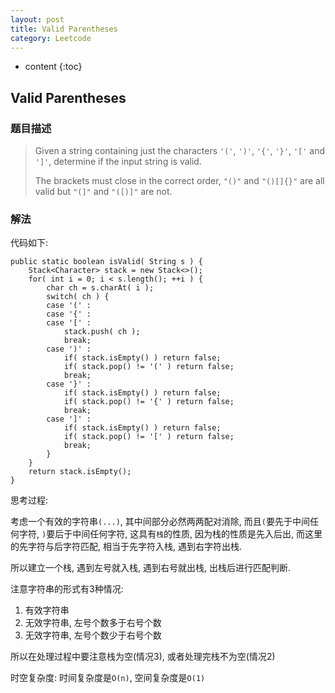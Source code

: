 ```yaml
---
layout: post
title: Valid Parentheses
category: Leetcode
---
```


* content
{:toc}

## Valid Parentheses

### 题目描述

> Given a string containing just the characters `'('`, `')'`, `'{'`, `'}'`, `'['` and `']'`, determine if the input string is valid.
>
> The brackets must close in the correct order, `"()"` and `"()[]{}"` are all valid but `"(]"` and `"([)]"` are not.

### 解法

代码如下:

    public static boolean isValid( String s ) {
        Stack<Character> stack = new Stack<>();
        for( int i = 0; i < s.length(); ++i ) {
            char ch = s.charAt( i );
            switch( ch ) {
            case '(' :
            case '{' :
            case '[' :
                stack.push( ch );
                break;
            case ')' :
                if( stack.isEmpty() ) return false;
                if( stack.pop() != '(' ) return false;
                break;
            case '}' :
                if( stack.isEmpty() ) return false;
                if( stack.pop() != '{' ) return false;
                break;
            case ']' :
                if( stack.isEmpty() ) return false;
                if( stack.pop() != '[' ) return false;
                break;
            }
        }
        return stack.isEmpty();
	}

思考过程:

考虑一个有效的字符串`(...)`, 其中间部分必然两两配对消除, 而且`(`要先于中间任何字符, `)`要后于中间任何字符, 这具有`栈`的性质, 因为栈的性质是先入后出, 而这里的先字符与后字符匹配, 相当于先字符入栈, 遇到右字符出栈.

所以建立一个栈, 遇到左号就入栈, 遇到右号就出栈, 出栈后进行匹配判断.

注意字符串的形式有3种情况:

1. 有效字符串
2. 无效字符串, 左号个数多于右号个数
3. 无效字符串, 左号个数少于右号个数

所以在处理过程中要注意栈为空(情况3), 或者处理完栈不为空(情况2)

时空复杂度: 时间复杂度是`O(n)`, 空间复杂度是`O(1)`
